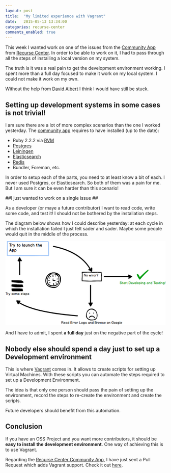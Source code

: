 ```yaml
---
layout: post
title:  "My limited experience with Vagrant"
date:   2015-05-13 13:34:00
categories: recurse-center
comments_enabled: true
---
```


This week I wanted work on one of the issues from the [Community App][1] from [Recurse Center][2]. In order to be able to work on it, I had to pass through all the steps of installing a local version on my system.

The truth is it was a real pain to get the development environment working. I spent more than a full day focused to make it work on my local system. I could not make it work on my own. 

Without the help from [David Albert][3] I think I would have still be stuck.

## Setting up development systems in some cases is not trivial! ##

I am sure there are a lot of more complex scenarios than the one I worked yesterday. The [community app][1] requires to have installed (up to the date):

  - Ruby 2.2.2 via [RVM][8]
  - [Postgres][4]
  - [Leiningen][5]
  - [Elasticsearch][6]
  - [Redis][7]
  - Bundler, Foreman, etc.

In order to setup each of the parts, you need to at least know a bit of each. I never used Postgres, or Elasticsearch. So both of them was a pain for me. But I am sure it can be even harder than this scenario!

##I just wanted to work on a single issue ##

As a developer (or maye a future contributor) I want to read code, write some code, and test it! I should not be bothered by the installation steps.

The diagram below shows how I could describe yesterday: at each cycle in which the installation failed I just felt sader and sader. Maybe some people would quit in the middle of the process.

![DEIF](/public/dev-inst-frustrating.png "DEIF Frustration")

And I have to admit, I spent **a full day** just on the negative part of the cycle!

## Nobody else should spend a day just to set up a Development environment ##

This is where [Vagrant][9] comes in. It allows to create scripts for setting up Virtual Machines. With these scripts you can automate the steps required to set up a Development Environment.

The idea is that only one person should pass the pain of setting up the environment, record the steps to re-create the environment and create the scripts.

Future developers should benefit from this automation.

## Conclusion ##

If you have an OSS Project and you want more contributors, it should be **easy to install the development environment**. One way of achieving this is to use Vagrant.

Regarding the [Recurse Center Community App][1], I have just sent a Pull Request which adds Vagrant support. Check it out [here][10].

[1]: https://community.recurse.com
[2]: https://www.recurse.com
[3]: https://twitter.com/davidbalbert
[4]: http://www.postgresql.org/
[5]: http://leiningen.org/
[6]: https://www.elastic.co/
[7]: http://redis.io/
[8]: https://rvm.io/
[9]: https://www.vagrantup.com/
[10]: https://github.com/recursecenter/community/pull/308